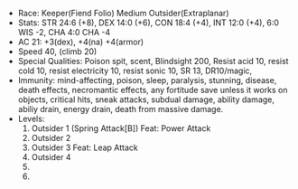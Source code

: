 - Race: Keeper(Fiend Folio) Medium Outsider(Extraplanar)
- Stats: STR 24:6 (+8), DEX 14:0 (+6), CON 18:4 (+4), INT 12:0 (+4), 6:0 WIS -2, CHA 4:0 CHA -4
- AC 21: +3(dex), +4(na) +4(armor) 
- Speed 40, (climb 20)
- Special Qualities: Poison spit, scent, Blindsight 200, Resist acid 10, resist cold 10, resist electricity 10, resist sonic 10, SR 13, DR10/magic, 
- Immunity: mind-affecting, poison, sleep, paralysis, stunning, disease, death effects, necromantic effects, any fortitude save unless it works on objects, critical hits, sneak attacks, subdual damage, ability damage, abiliy drain, energy drain, death from massive damage. 
- Levels: 
  1. Outsider 1 (Spring Attack[B]) Feat: Power Attack
  2. Outsider 2
  3. Outsider 3 Feat: Leap Attack
  4. Outsider 4
  5. 
  6. 
